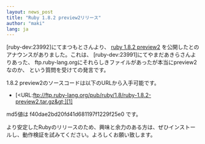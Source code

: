 ```yaml
---
layout: news_post
title: "Ruby 1.8.2 preview2リリース"
author: "maki"
lang: ja
---
```


\[ruby-dev:23992\]にてまつもとさんより、 [ruby 1.8.2 preview2][1]
を公開したとのアナウンスがありました。これは、 \[ruby-dev:23991\]にてやまだあきらさんよりあった、
ftp.ruby-lang.orgにそれらしきファイルがあったが本当にpreview2なのか、 という質問を受けての発言です。

1\.8.2 preview2のソースコードは以下のURLから入手可能です。

* [&lt;URL:ftp://ftp.ruby-lang.org/pub/ruby/1.8/ruby-1.8.2-preview2.tar.gz&gt;][1]

md5値は f40dae2bd20fd41d681197f1229f25e0 です。

より安定したRubyのリリースのため、興味と余力のある方は、ぜひインストールし、動作検証を試みてください。よろしくお願い致します。



[1]: ftp://ftp.ruby-lang.org/pub/ruby/1.8/ruby-1.8.2-preview2.tar.gz 
